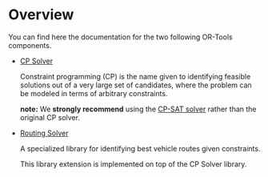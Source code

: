# Overview

You can find here the documentation for the two following OR-Tools components.

*   [CP Solver](CP.md)

    Constraint programming (CP) is the name given to identifying feasible
    solutions out of a very large set of candidates, where the problem can be
    modeled in terms of arbitrary constraints.

    **note:** We **strongly recommend** using the [CP-SAT solver](../../sat)
    rather than the original CP solver.

*   [Routing Solver](../../routing/docs/ROUTING.md)

    A specialized library for identifying best vehicle routes given constraints.

    This library extension is implemented on top of the CP Solver library.

